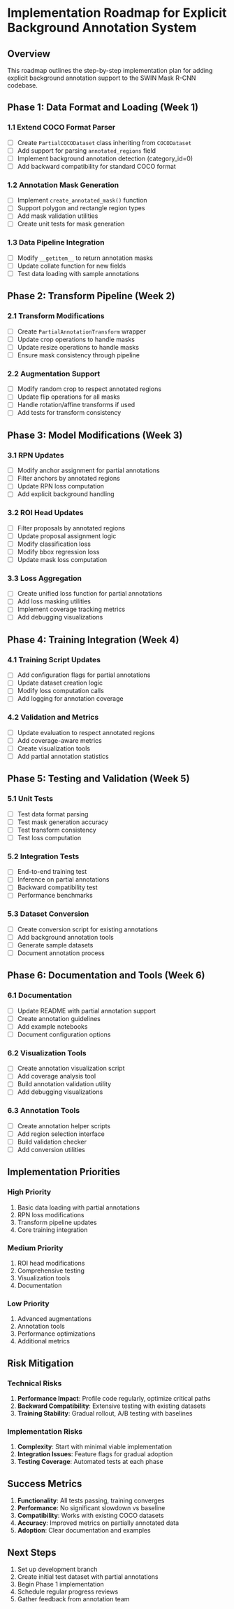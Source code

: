 # Implementation Roadmap for Explicit Background Annotation System

## Overview

This roadmap outlines the step-by-step implementation plan for adding explicit background annotation support to the SWIN Mask R-CNN codebase.

## Phase 1: Data Format and Loading (Week 1)

### 1.1 Extend COCO Format Parser
- [ ] Create `PartialCOCODataset` class inheriting from `COCODataset`
- [ ] Add support for parsing `annotated_regions` field
- [ ] Implement background annotation detection (category_id=0)
- [ ] Add backward compatibility for standard COCO format

### 1.2 Annotation Mask Generation
- [ ] Implement `create_annotated_mask()` function
- [ ] Support polygon and rectangle region types
- [ ] Add mask validation utilities
- [ ] Create unit tests for mask generation

### 1.3 Data Pipeline Integration
- [ ] Modify `__getitem__` to return annotation masks
- [ ] Update collate function for new fields
- [ ] Test data loading with sample annotations

## Phase 2: Transform Pipeline (Week 2)

### 2.1 Transform Modifications
- [ ] Create `PartialAnnotationTransform` wrapper
- [ ] Update crop operations to handle masks
- [ ] Update resize operations to handle masks
- [ ] Ensure mask consistency through pipeline

### 2.2 Augmentation Support
- [ ] Modify random crop to respect annotated regions
- [ ] Update flip operations for all masks
- [ ] Handle rotation/affine transforms if used
- [ ] Add tests for transform consistency

## Phase 3: Model Modifications (Week 3)

### 3.1 RPN Updates
- [ ] Modify anchor assignment for partial annotations
- [ ] Filter anchors by annotated regions
- [ ] Update RPN loss computation
- [ ] Add explicit background handling

### 3.2 ROI Head Updates
- [ ] Filter proposals by annotated regions
- [ ] Update proposal assignment logic
- [ ] Modify classification loss
- [ ] Modify bbox regression loss
- [ ] Update mask loss computation

### 3.3 Loss Aggregation
- [ ] Create unified loss function for partial annotations
- [ ] Add loss masking utilities
- [ ] Implement coverage tracking metrics
- [ ] Add debugging visualizations

## Phase 4: Training Integration (Week 4)

### 4.1 Training Script Updates
- [ ] Add configuration flags for partial annotations
- [ ] Update dataset creation logic
- [ ] Modify loss computation calls
- [ ] Add logging for annotation coverage

### 4.2 Validation and Metrics
- [ ] Update evaluation to respect annotated regions
- [ ] Add coverage-aware metrics
- [ ] Create visualization tools
- [ ] Add partial annotation statistics

## Phase 5: Testing and Validation (Week 5)

### 5.1 Unit Tests
- [ ] Test data format parsing
- [ ] Test mask generation accuracy
- [ ] Test transform consistency
- [ ] Test loss computation

### 5.2 Integration Tests
- [ ] End-to-end training test
- [ ] Inference on partial annotations
- [ ] Backward compatibility test
- [ ] Performance benchmarks

### 5.3 Dataset Conversion
- [ ] Create conversion script for existing annotations
- [ ] Add background annotation tools
- [ ] Generate sample datasets
- [ ] Document annotation process

## Phase 6: Documentation and Tools (Week 6)

### 6.1 Documentation
- [ ] Update README with partial annotation support
- [ ] Create annotation guidelines
- [ ] Add example notebooks
- [ ] Document configuration options

### 6.2 Visualization Tools
- [ ] Create annotation visualization script
- [ ] Add coverage analysis tool
- [ ] Build annotation validation utility
- [ ] Add debugging visualizations

### 6.3 Annotation Tools
- [ ] Create annotation helper scripts
- [ ] Add region selection interface
- [ ] Build validation checker
- [ ] Add conversion utilities

## Implementation Priorities

### High Priority
1. Basic data loading with partial annotations
2. RPN loss modifications
3. Transform pipeline updates
4. Core training integration

### Medium Priority
1. ROI head modifications
2. Comprehensive testing
3. Visualization tools
4. Documentation

### Low Priority
1. Advanced augmentations
2. Annotation tools
3. Performance optimizations
4. Additional metrics

## Risk Mitigation

### Technical Risks
1. **Performance Impact**: Profile code regularly, optimize critical paths
2. **Backward Compatibility**: Extensive testing with existing datasets
3. **Training Stability**: Gradual rollout, A/B testing with baselines

### Implementation Risks
1. **Complexity**: Start with minimal viable implementation
2. **Integration Issues**: Feature flags for gradual adoption
3. **Testing Coverage**: Automated tests at each phase

## Success Metrics

1. **Functionality**: All tests passing, training converges
2. **Performance**: No significant slowdown vs baseline
3. **Compatibility**: Works with existing COCO datasets
4. **Accuracy**: Improved metrics on partially annotated data
5. **Adoption**: Clear documentation and examples

## Next Steps

1. Set up development branch
2. Create initial test dataset with partial annotations
3. Begin Phase 1 implementation
4. Schedule regular progress reviews
5. Gather feedback from annotation team